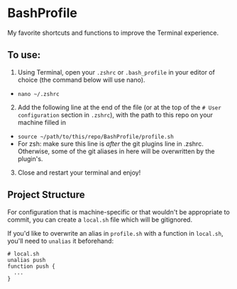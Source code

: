 # BashProfile
My favorite shortcuts and functions to improve the Terminal experience.

## To use:
1. Using Terminal, open your `.zshrc` or `.bash_profile` in your editor of choice (the command below will use nano).
  - `nano ~/.zshrc`
2. Add the following line at the end of the file (or at the top of the `# User configuration` section in `.zshrc`), with the path to this repo on your machine filled in
  - `source ~/path/to/this/repo/BashProfile/profile.sh`
  - For zsh: make sure this line is *after* the git plugins line in .zshrc. Otherwise, some of the git aliases in here will be overwritten by the plugin's.
3. Close and restart your terminal and enjoy!

## Project Structure

For configuration that is machine-specific or that wouldn't be appropriate to commit, you can create a `local.sh` file which will be gitignored.

If you'd like to overwrite an alias in `profile.sh` with a function in `local.sh`, you'll need to `unalias` it beforehand:

```
# local.sh
unalias push
function push {
  ...
}
```
